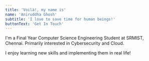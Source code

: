 ```yaml
---
title: 'Voilà!, my name is'
name: 'Aniruddha Ghosh'
subtitle: 'I love to save time for human beings!'
buttonText: 'Get In Touch'
---
```


I'm a Final Year Computer Science Engineering Student at SRMIST, Chennai. Primarily interested in Cybersecurity and Cloud.

I enjoy learning new skills and implementing them in real life!
